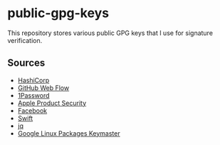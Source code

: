 # public-gpg-keys

This repository stores various public GPG keys that I use for signature
verification.

## Sources

* [HashiCorp](https://www.hashicorp.com/security)
* [GitHub Web Flow](https://help.github.com/articles/about-gpg/)
* [1Password](https://support.1password.com/command-line-getting-started/)
* [Apple Product Security](https://support.apple.com/en-us/HT201214)
* [Facebook](https://www.facebook.com/notes/protect-the-graph/securing-email-communications-from-facebook/1611941762379302)
* [Swift](https://swift.org/download/#using-downloads)
* [jq](https://stedolan.github.io/jq/download/)
* [Google Linux Packages Keymaster](https://dl.google.com/dl/linux/linux_signing_key.pub)
